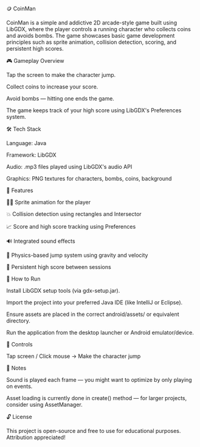 🪙 CoinMan

CoinMan is a simple and addictive 2D arcade-style game built using LibGDX, where the player controls a running character who collects coins and avoids bombs. The game showcases basic game development principles such as sprite animation, collision detection, scoring, and persistent high scores.

🎮 Gameplay Overview

Tap the screen to make the character jump.

Collect coins to increase your score.

Avoid bombs — hitting one ends the game.

The game keeps track of your high score using LibGDX's Preferences system.

🛠️ Tech Stack

Language: Java

Framework: LibGDX

Audio: .mp3 files played using LibGDX's audio API

Graphics: PNG textures for characters, bombs, coins, background

🧠 Features

🧍‍♂️ Sprite animation for the player

💥 Collision detection using rectangles and Intersector

📈 Score and high score tracking using Preferences

🔊 Integrated sound effects

💨 Physics-based jump system using gravity and velocity

💾 Persistent high score between sessions

🚀 How to Run

Install LibGDX setup tools (via gdx-setup.jar).

Import the project into your preferred Java IDE (like IntelliJ or Eclipse).

Ensure assets are placed in the correct android/assets/ or equivalent directory.

Run the application from the desktop launcher or Android emulator/device.

📱 Controls

Tap screen / Click mouse → Make the character jump

📝 Notes

Sound is played each frame — you might want to optimize by only playing on events.

Asset loading is currently done in create() method — for larger projects, consider using AssetManager.

🔓 License

This project is open-source and free to use for educational purposes. Attribution appreciated!
